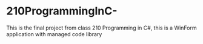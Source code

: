 # 210ProgrammingInC-


This is the final project from class 210 Programming in C#, this is a WinForm application with managed code library

